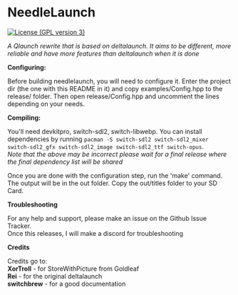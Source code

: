 # NeedleLaunch
[![License (GPL version 3)](https://img.shields.io/badge/license-GNU%20GPL%20version%203-red.svg?style=flat-square)](http://opensource.org/licenses/GPL-3.0)

*A Qlaunch rewrite that is based on deltalaunch. It aims to be different, more reliable and have more features than deltalaunch when it is done*

**Configuring:**

Before building needlelaunch, you will need to configure it. Enter the project dir (the one with this README in it) and copy examples/Config.hpp to the release/ folder. Then open release/Config.hpp and uncomment the lines depending on your needs.

**Compiling:**

You'll need devkitpro, switch-sdl2, switch-libwebp. You can install dependencies by running `pacman -S switch-sdl2 switch-sdl2_mixer switch-sdl2_gfx switch-sdl2_image switch-sdl2_ttf switch-opus`.<br/>
*Note that the above may be incorrect please wait for a final release where the final dependency list will be shared*

Once you are done with the configuration step, run the 'make' command.<br/> The output will be in the out folder.
Copy the out/titles folder to your SD Card.

**Troubleshooting**

For any help and support, please make an issue on the Github Issue Tracker.<br/> Once this releases, I will make a discord for troubleshooting

**Credits**

Credits go to:<br/>
	**XorTroll** - for StoreWithPicture from Goldleaf<br/>
	**Rei** - for the original deltalaunch<br/>
	**switchbrew** - for a good documentation<br/>

